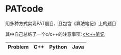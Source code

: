 # PATcode
用多种方式实现PAT题目，且包含《算法笔记》上的题目

其中自己总结了一个c/c++的注意事项:
[c/c++笔记](http://github.com/NileZhou/PATcode/cpp_notice.txt)

Problem | C++ | Python | Java
---- | ---- | ---- | ---
